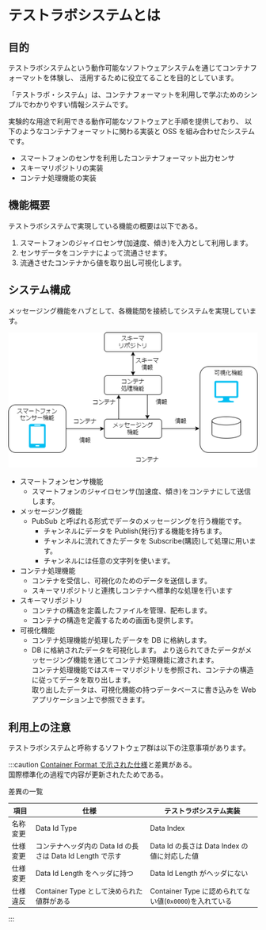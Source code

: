 # テストラボシステムとは

## 目的

テストラボシステムという動作可能なソフトウェアシステムを通じてコンテナフォーマットを体験し、
活用するために役立てることを目的としています。

「テストラボ・システム」は、コンテナフォーマットを利用しで学ぶためのシンプルでわかりやすい情報システムです。

実験的な用途で利用できる動作可能なソフトウェアと手順を提供しており、
以下のようなコンテナフォーマットに関わる実装と OSS を組み合わせたシステムです。

- スマートフォンのセンサを利用したコンテナフォーマット出力センサ
- スキーマリポジトリの実装
- コンテナ処理機能の実装

## 機能概要

テストラボシステムで実現している機能の概要は以下である。

1. スマートフォンのジャイロセンサ(加速度、傾き)を入力として利用します。
2. センサデータをコンテナによって流通させます。
3. 流通させたコンテナから値を取り出し可視化します。

## システム構成

メッセージング機能をハブとして、各機能間を接続してシステムを実現しています。

![システム構成](environment/overview.drawio.png)

- スマートフォンセンサ機能
  - スマートフォンのジャイロセンサ(加速度、傾き)をコンテナにして送信します。
- メッセージング機能
  - PubSub と呼ばれる形式でデータのメッセージングを行う機能です。
    - チャンネルにデータを Publish(発行)する機能を持ちます。
    - チャンネルに流れてきたデータを Subscribe(購読)して処理に用います。
    - チャンネルには任意の文字列を使います。
- コンテナ処理機能
  - コンテナを受信し、可視化のためのデータを送信します。
  - スキーマリポジトリと連携しコンテナへ標準的な処理を行います
- スキーマリポジトリ
  - コンテナの構造を定義したファイルを管理、配布します。
  - コンテナの構造を定義するための画面も提供します。
- 可視化機能
  - コンテナ処理機能が処理したデータを DB に格納します。
  - DB に格納されたデータを可視化します。
    より送られてきたデータがメッセージング機能を通じてコンテナ処理機能に渡されます。  
    コンテナ処理機能ではスキーマリポジトリを参照され、コンテナの構造に従ってデータを取り出します。  
    取り出したデータは、可視化機能の持つデータベースに書き込みを Web アプリケーション上で参照できます。

## 利用上の注意

テストラボシステムと呼称するソフトウェア群は以下の注意事項があります。

:::caution
[Container Format で示された仕様](./spec_guide)と差異がある。  
国際標準化の過程で内容が更新されたためである。

差異の一覧

| 項目     | 仕様                                                      | テストラボシステム実装                                  |
| -------- | --------------------------------------------------------- | ------------------------------------------------------- |
| 名称変更 | Data Id Type                                              | Data Index                                              |
| 仕様変更 | コンテナヘッダ内の Data Id の長さは Data Id Length で示す | Data Id の長さは Data Index の値に対応した値            |
| 仕様変更 | Data Id Length をヘッダに持つ                             | Data Id Length がヘッダにない                           |
| 仕様違反 | Container Type として決められた値群がある                 | Container Type に認められてない値(`0x0000`)を入れている |

:::
